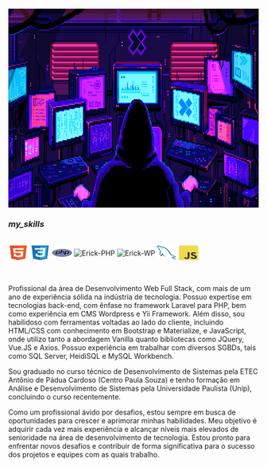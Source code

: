 <div style="display: inline_block"><br>
  <img align="center" alt="" height="400px" width="1000px" src="https://github.com/r4mpo/r4mpo/blob/main/programming.webp">
</div>
<h3><em>my_skills</em></h3>
<div style="display: inline_block"><br>
    <img align="center" alt="Erick-HTML" height="30" width="40" src="https://raw.githubusercontent.com/devicons/devicon/master/icons/html5/html5-original.svg">
    <img align="center" alt="Erick-CSS" height="30" width="40" src="https://raw.githubusercontent.com/devicons/devicon/master/icons/css3/css3-original.svg">
    <img align="center" alt="Erick-PHP" height="30" width="40" src="https://raw.githubusercontent.com/devicons/devicon/master/icons/php/php-original.svg">
    <img align="center" alt="Erick-PHP" height="30" width="40" src="https://camo.githubusercontent.com/9d0bc75ece06bd0c74d0e9bc3161e012c70c5aa2782f372912c87c84360ad138/68747470733a2f2f63646e2e6a7364656c6976722e6e65742f67682f64657669636f6e732f64657669636f6e2f69636f6e732f6c61726176656c2f6c61726176656c2d706c61696e2d776f72646d61726b2e737667">
    <img align="center" alt="Erick-WP" height="30" width="40" src="https://cdn.jsdelivr.net/gh/devicons/devicon/icons/wordpress/wordpress-original.svg">
    <img align="center" alt="Erick-SQL" height="30" width="40" src="https://raw.githubusercontent.com/devicons/devicon/master/icons/mysql/mysql-original.svg">
    <img align="center" alt="Erick-JS" height="30" width="40" src="https://raw.githubusercontent.com/devicons/devicon/master/icons/javascript/javascript-original.svg">
  </div><br><br>

Profissional da área de Desenvolvimento Web Full Stack, com mais de um ano de experiência sólida na indústria de tecnologia. Possuo expertise em tecnologias back-end, com ênfase no framework Laravel para PHP, bem como experiência em CMS Wordpress e Yii Framework. Além disso, sou habilidoso com ferramentas voltadas ao lado do cliente, incluindo HTML/CSS com conhecimento em Bootstrap e Materialize, e JavaScript, onde utilizo tanto a abordagem Vanilla quanto bibliotecas como JQuery, Vue.JS e Axios. Possuo experiência em trabalhar com diversos SGBDs, tais como SQL Server, HeidiSQL e MySQL Workbench.

Sou graduado no curso técnico de Desenvolvimento de Sistemas pela ETEC Antônio de Pádua Cardoso (Centro Paula Souza) e tenho formação em Análise e Desenvolvimento de Sistemas pela Universidade Paulista (Unip), concluindo o curso recentemente.

Como um profissional ávido por desafios, estou sempre em busca de oportunidades para crescer e aprimorar minhas habilidades. Meu objetivo é adquirir cada vez mais experiência e alcançar níveis mais elevados de senioridade na área de desenvolvimento de tecnologia. Estou pronto para enfrentar novos desafios e contribuir de forma significativa para o sucesso dos projetos e equipes com as quais trabalho.
